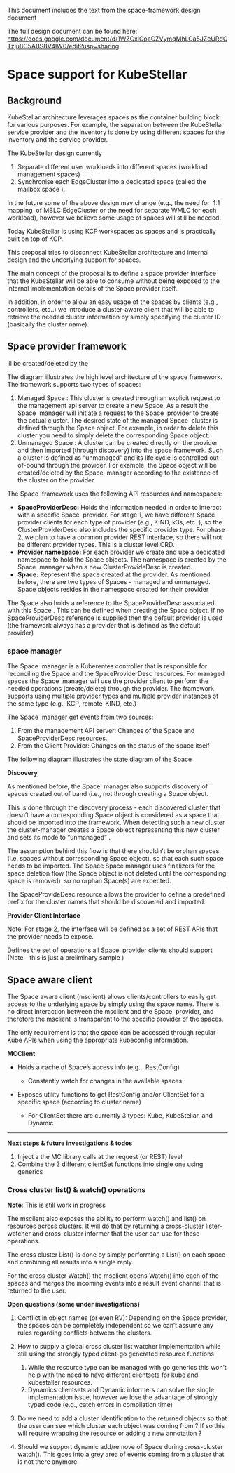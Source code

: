 This document includes the text from the space-framework design document

The full design document can be found here: https://docs.google.com/document/d/1WZCxlGoaCZVymqMhLCa5JZeURdCTzju8C5ABS8V4lW0/edit?usp=sharing


# Space support for KubeStellar

## Background

KubeStellar architecture leverages spaces as the container building block for various purposes. For example, the separation between the KubeStellar service provider and the inventory is done by using different spaces for the inventory and the service provider. 

The KubeStellar design currently 

1. Separate different user workloads into different spaces (workload management spaces)
2. Synchronise each EdgeCluster into a dedicated space (called the mailbox space ). 

In the future some of the above design may change (e.g., the need for  1:1 mapping  of MBLC:EdgeCluster or the need for separate WMLC for each workload), however we believe some usage of spaces will still be needed.

Today KubeStellar is using KCP workspaces as spaces and is practically built on top of KCP. 

This proposal tries to disconnect KubeStellar architecture and internal design and the underlying support for spaces. 

The main concept of the proposal is to define a space provider interface that the KubeStellar will be able to consume without being exposed to the internal implementation details of the Space provider itself. 

In addition, in order to allow an easy usage of the spaces by clients (e.g., controllers, etc..) we introduce a cluster-aware client that will be able to retrieve the needed cluster information by simply specifying the cluster ID (basically the cluster name). 


## Space provider framework

ill be created/deleted by the

The diagram illustrates the high level architecture of the space framework. The framework supports two types of spaces:

1. Managed Space : This cluster is created through an explicit request to the management api server to create a new Space. As a result the Space  manager will initiate a request to the Space  provider to create the actual cluster. The desired state of the managed Space  cluster is defined through the Space object. For example, in order to delete this cluster you need to simply delete the corresponding Space object. 
2. Unmanaged Space : A cluster can be created directly on the provider and then imported (through discovery) into the space framework. Such a cluster is defined as “unmanaged” and its life cycle is controlled out-of-bound through the provider. For example, the Space object will be created/deleted by the Space  manager according to the existence of the cluster on the provider.

The Space  framework uses the following API resources and namespaces:

- **SpaceProviderDesc:** Holds the information needed in order to interact with a specific Space  provider. For stage 1, we have different Space  provider clients for each type of provider (e.g., KIND, k3s, etc..), so the ClusterProviderDesc also includes the specific provider type. For phase 2, we plan to have a common provider REST interface, so there will not be different provider types. This is a cluster level CRD.
- **Provider namespace:** For each provider we create and use a dedicated namespace to hold the Space objects. The namespace is created by the Space  manager when a new ClusterProvideDesc is created.
- **Space:** Represent the space created at the provider. As mentioned before, there are two types of Spaces - managed and unmanaged. Space objects resides in the namespace created for their provider

The Space also holds a reference to the SpaceProviderDesc associated with this Space . This can be defined when creating the Space object. If no SpaceProviderDesc reference is supplied then the default provider is used (the framework always has a provider that is defined as the default provider)

### space manager 

The Space  manager is a Kuberentes controller that is responsible for reconciling the Space and the SpaceProviderDesc resources. For managed spaces the Space  manager will use the provider client to perform the needed operations (create/delete) through the provider. The framework supports using multiple provider types and multiple provider instances of the same type (e.g., KCP, remote-KIND, etc.) 

The Space  manager get events from two sources:

1. From the management API server: Changes of the Space and SpaceProviderDesc resources.
2. From the Client Provider: Changes on the status of the space itself

The following diagram illustrates the state diagram of the Space

**Discovery**

As mentioned before, the Space  manager also supports discovery of spaces created out of band (i.e., not through creating a Space object. 

This is done through the discovery process - each discovered cluster that doesn’t have a corresponding Space object is considered as a space that should be imported into the framework. When detecting such a new cluster the cluster-manager creates a Space object representing this new cluster and sets its mode to “unmanaged” .

The assumption behind this flow is that there shouldn’t be orphan spaces (i.e. spaces without corresponding Space object), so that each such space needs to be imported. The Space Space manager uses finalizers for the space deletion flow (the Space object is not deleted until the corresponding space is removed)  so no orphan Space(s) are expected.

The SpaceProvideDesc resource allows the provider to define a predefined prefix for the cluster names that should be discovered and imported. 

**Provider Client Interface**

Note: For stage 2, the interface will be defined as a set of REST APIs that the provider needs to expose.

Defines the set of operations all Space  provider clients should support (Note - this is just a preliminary sample )


## Space aware client 

The Space aware client (msclient) allows clients/controllers to easily get access to the underlying space by simply using the space name. There is no direct interaction between the msclient and the Space  provider, and therefore the msclient is transparent to the specific provider of the spaces. 

The only requirement is that the space can be accessed through regular Kube APIs when using the appropriate kubeconfig information. 

**MCClient**

- Holds a cache of Space’s access info (e.g.,  RestConfig)

  - Constantly watch for changes in the available spaces

- Exposes utility functions to get RestConfig and/or ClientSet for a specific space (according to cluster name) 

  - For ClientSet there are currently 3 types: Kube, KubeStellar, and Dynamic

****

**Next steps & future investigations & todos**

1. Inject a the MC library calls at the request (or REST) level 
2. Combine the 3 different clientSet functions into single one using generics


### Cross cluster list() & watch() operations 
**Note**: This is still work in progress

The msclient also exposes the ability to perform watch() and list() on resources across clusters. It will do that by returning a cross-cluster lister-watcher and cross-cluster informer that the user can use for these operations. 

The cross cluster List() is done by simply performing a List() on each space and combining all results into a single reply.

For the cross cluster Watch() the msclient opens Watch() into each of the spaces and merges the incoming events into a result event channel that is returned to the user.

**Open questions (some under investigations)**

1. Conflict in object names (or even RV): Depending on the Space provider, the spaces can be completely independent so we can’t assume any rules regarding conflicts between the clusters. 

2. How to supply a global cross cluster list watcher implementation while still using the strongly typed client-go generated resource functions

   1. While the resource type can be managed with go generics this won’t help with the need to have different clientsets for kube and kubestaller resources.
   2. Dynamics clientsets and Dynamic informers can solve the single implementation issue, however we lose the advantage of strongly typed code (e.g., catch errors in compilation time) 

3. Do we need to add a cluster identification to the returned objects so that the user can see which cluster each object was coming from ? If so this will require wrapping the resource or adding a new annotation ?

4. Should we support dynamic add/remove of Space during cross-cluster watch(). This goes into a grey area of events coming from a cluster that is not there anymore. 
